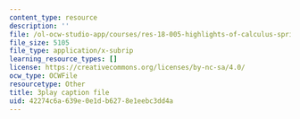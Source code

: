 ```yaml
---
content_type: resource
description: ''
file: /ol-ocw-studio-app/courses/res-18-005-highlights-of-calculus-spring-2010/42274c6a639e0e1db6278e1eebc3dd4a_X9t-u87df3o.srt
file_size: 5105
file_type: application/x-subrip
learning_resource_types: []
license: https://creativecommons.org/licenses/by-nc-sa/4.0/
ocw_type: OCWFile
resourcetype: Other
title: 3play caption file
uid: 42274c6a-639e-0e1d-b627-8e1eebc3dd4a
---
```

